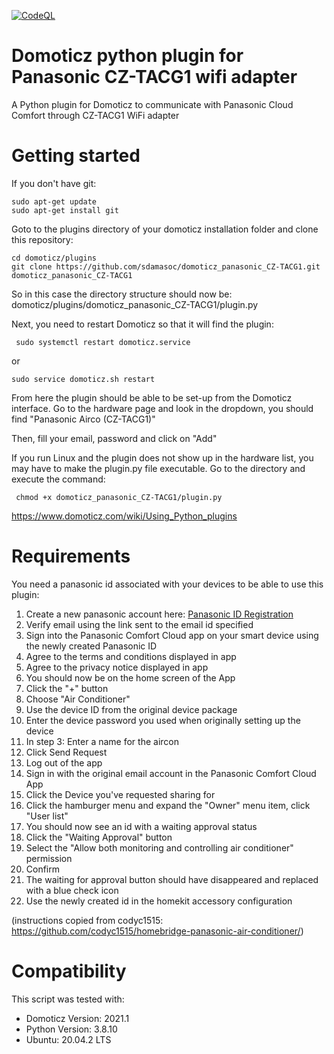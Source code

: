 [![CodeQL](https://github.com/sdamasoc/domoticz_panasonic_CZ-TACG1/actions/workflows/codeql-analysis.yml/badge.svg)](https://github.com/sdamasoc/domoticz_panasonic_CZ-TACG1/actions/workflows/codeql-analysis.yml)

# Domoticz python plugin for Panasonic CZ-TACG1 wifi adapter
A Python plugin for Domoticz to communicate with Panasonic Cloud Comfort through CZ-TACG1 WiFi adapter

# Getting started
If you don't have git:
```
sudo apt-get update
sudo apt-get install git
```
Goto to the plugins directory of your domoticz installation folder and clone this repository:
```
cd domoticz/plugins
git clone https://github.com/sdamasoc/domoticz_panasonic_CZ-TACG1.git domoticz_panasonic_CZ-TACG1
```
So in this case the directory structure should now be: domoticz/plugins/domoticz_panasonic_CZ-TACG1/plugin.py

Next, you need to restart Domoticz so that it will find the plugin:
```
 sudo systemctl restart domoticz.service
```
or
```
sudo service domoticz.sh restart
```
From here the plugin should be able to be set-up from the Domoticz interface. Go to the hardware page and look in the dropdown, you should find "Panasonic Airco (CZ-TACG1)"

Then, fill your email, password and click on "Add"

If you run Linux and the plugin does not show up in the hardware list, you may have to make the plugin.py file executable. Go to the directory and execute the command:
```
 chmod +x domoticz_panasonic_CZ-TACG1/plugin.py
```

https://www.domoticz.com/wiki/Using_Python_plugins

# Requirements
You need a panasonic id associated with your devices to be able to use this plugin:
1. Create a new panasonic account here: [Panasonic ID Registration](https://csapl.pcpf.panasonic.com/Account/Register001?lang=en)
2. Verify email using the link sent to the email id specified
3. Sign into the Panasonic Comfort Cloud app on your smart device using the newly created Panasonic ID
4. Agree to the terms and conditions displayed in app
5. Agree to the privacy notice displayed in app
6. You should now be on the home screen of the App
7. Click the "+" button
8. Choose "Air Conditioner"
9. Use the device ID from the original device package
10. Enter the device password you used when originally setting up the device
11. In step 3: Enter a name for the aircon
12. Click Send Request
13. Log out of the app
14. Sign in with the original email account in the Panasonic Comfort Cloud App
15. Click the Device you've requested sharing for
16. Click the hamburger menu and expand the "Owner" menu item, click "User list"
17. You should now see an id with a waiting approval status
18. Click the "Waiting Approval" button
19. Select the "Allow both monitoring and controlling air conditioner" permission
20. Confirm
21. The waiting for approval button should have disappeared and replaced with a blue check icon
22. Use the newly created id in the homekit accessory configuration

(instructions copied from codyc1515: https://github.com/codyc1515/homebridge-panasonic-air-conditioner/)

# Compatibility
This script was tested with:
* Domoticz Version: 2021.1
* Python Version: 3.8.10
* Ubuntu: 20.04.2 LTS 
